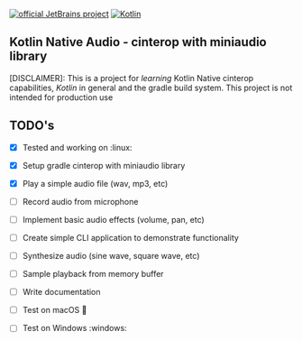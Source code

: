 [![official JetBrains project](https://jb.gg/badges/official-plastic.svg)](https://confluence.jetbrains.com/display/ALL/JetBrains+on+GitHub)
[![Kotlin](https://img.shields.io/badge/Kotlin-2.0-blue.svg?style=flat&logo=kotlin)](https://kotlinlang.org)

## Kotlin Native Audio - cinterop with miniaudio library

[DISCLAIMER]: This is a project for _learning_ Kotlin Native cinterop capabilities, _Kotlin_ in general and the gradle build system.
This project is not intended for production use

## TODO's

- [x] Tested and working on :linux:
- [x] Setup gradle cinterop with miniaudio library
- [x] Play a simple audio file (wav, mp3, etc)
- [ ] Record audio from microphone
- [ ] Implement basic audio effects (volume, pan, etc)
- [ ] Create simple CLI application to demonstrate functionality
- [ ] Synthesize audio (sine wave, square wave, etc)
- [ ] Sample playback from memory buffer
- [ ] Write documentation

- [ ] Test on macOS :apple:
- [ ] Test on Windows :windows:
